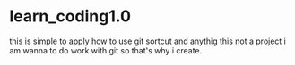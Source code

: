 # learn_coding1.0
this is simple to apply how to use git sortcut and anythig 
this not a project i am wanna to do work with git so that's why i create.
